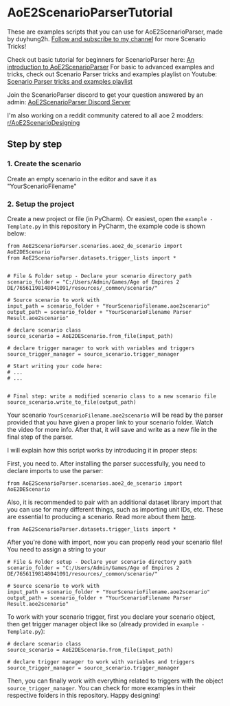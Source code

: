# AoE2ScenarioParserTutorial
These are examples scripts that you can use for AoE2ScenarioParser, made by duyhung2h. [Follow and subscribe to my channel](https://www.youtube.com/channel/UCeClBZG-LQWVmxb0rGo2Qbw) for more Scenario Tricks!

Check out basic tutorial for beginners for ScenarioParser here: [An introduction to AoE2ScenarioParser](https://youtu.be/6dP-pDbFCNw)
For basic to advanced examples and tricks, check out Scenario Parser tricks and examples playlist on Youtube: [Scenario Parser tricks and examples playlist](https://www.youtube.com/playlist?list=PLM5fWDFeCSjRpbofHBBzKemGcX0mCowMe)

Join the ScenarioParser discord to get your question answered by an admin: [AoE2ScenarioParser Discord Server](https://discord.com/invite/BSU6VS4RFd)

I'm also working on a reddit community catered to all aoe 2 modders: [r/AoE2ScenarioDesigning](https://www.reddit.com/r/AoE2ScenarioDesigning)
## Step by step

### 1. Create the scenario
Create an empty scenario in the editor and save it as "YourScenarioFilename"
### 2. Setup the project
Create a new project or file (in PyCharm). Or easiest, open the `example - Template.py` in this repository in PyCharm, the example code is shown below:
```
from AoE2ScenarioParser.scenarios.aoe2_de_scenario import AoE2DEScenario
from AoE2ScenarioParser.datasets.trigger_lists import *


# File & Folder setup - Declare your scenario directory path
scenario_folder = "C:/Users/Admin/Games/Age of Empires 2 DE/76561198148041091/resources/_common/scenario/"

# Source scenario to work with
input_path = scenario_folder + "YourScenarioFilename.aoe2scenario"
output_path = scenario_folder + "YourScenarioFilename Parser Result.aoe2scenario"

# declare scenario class
source_scenario = AoE2DEScenario.from_file(input_path)

# declare trigger manager to work with variables and triggers
source_trigger_manager = source_scenario.trigger_manager

# Start writing your code here:
# ...
# ...


# Final step: write a modified scenario class to a new scenario file
source_scenario.write_to_file(output_path)
```

Your scenario `YourScenarioFilename.aoe2scenario` will be read by the parser provided that you have given a proper link to your scenario folder. Watch the video for more info. 
After that, it will save and write as a new file in the final step of the parser.

I will explain how this script works by introducing it in proper steps:

First, you need to. After installing the parser successfully, you need to declare imports to use the parser:
```
from AoE2ScenarioParser.scenarios.aoe2_de_scenario import AoE2DEScenario
```
Also, it is recommended to pair with an additional dataset library import that you can use for many different things, such as importing unit IDs, etc. These are essential to producing a scenario. Read more about them [here](https://ksneijders.github.io/AoE2ScenarioParser/cheatsheets/datasets/).
```
from AoE2ScenarioParser.datasets.trigger_lists import *
```
After you're done with import, now you can properly read your scenario file! You need to assign a string to your 
```
# File & Folder setup - Declare your scenario directory path
scenario_folder = "C:/Users/Admin/Games/Age of Empires 2 DE/76561198148041091/resources/_common/scenario/"

# Source scenario to work with
input_path = scenario_folder + "YourScenarioFilename.aoe2scenario"
output_path = scenario_folder + "YourScenarioFilename Parser Result.aoe2scenario"
```

To work with your scenario trigger, first you declare your scenario object, then get trigger manager object like so (already provided in `example - Template.py`):
```
# declare scenario class
source_scenario = AoE2DEScenario.from_file(input_path)

# declare trigger manager to work with variables and triggers
source_trigger_manager = source_scenario.trigger_manager
```

Then, you can finally work with everything related to triggers with the object `source_trigger_manager`. 
You can check for more examples in their respective folders in this repository. Happy designing!
